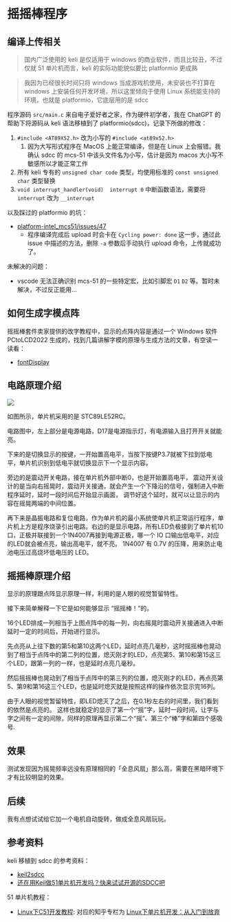 # 摇摇棒程序


## 编译上传相关

>国内广泛使用的 keli 是仅适用于 windows 的商业软件，而且比较丑，不过仅就 51 单片机而言，keli 的实际功能貌似要比 platformio 更成熟

>我因为已经很长时间只将 windows 当成游戏机使用，未安装也不打算在 windows 上安装任何开发环境，所以这里倾向于使用 Linux 系统能支持的环境，也就是 platformio，它底层用的是 sdcc

程序源码 `src/main.c` 来自电子爱好者之家，作为硬件初学者，我在 ChatGPT 的帮助下将源码从 keli 语法移植到了 platformio(sdcc)，记录下所做的修改：

1. `#include <AT89X52.h>` 改为小写的 `#include <at89x52.h>`
   1. 因为大写形式程序在 MacOS 上能正常编译，但是在 Linux 上会报错。我确认 sdcc 的 mcs-51 中该头文件名为小写，估计是因为 macos 大小写不敏感所以才能正常工作
2. 所有 keli 专有的 `unsigned char code` 类型，均使用标准的 `const unsigned char` 类型替换
3. `void interrupt_handler(void)  interrupt 0` 中断函数语法，需要将 `interrupt` 改为 `__interrupt`

以及踩过的 platformio 的坑：

- [platform-intel_mcs51/issues/47](https://github.com/platformio/platform-intel_mcs51/issues/47)
  - 程序编译完成后 upload 时会卡在 `Cycling power: done` 这一步，通过此 issue 中描述的方法，删除 `-a` 参数后手动执行 upload 命令，上传就成功了。

未解决的问题：

- vscode 无法正确识别 mcs-51 的一些特定宏，比如引脚宏 `D1` `D2` 等。暂时未解决，不过反正能用...

## 如何生成字模点阵

摇摇棒套件卖家提供的改字教程中，显示的点阵内容是通过一个 Windows 软件 PCtoLCD2022 生成的，找到几篇讲解字模的原理与生成方法的文章，有空读一读看：

- [fontDisplay](https://github.com/RuiminHuang/fontDisplay)

## 电路原理介绍

![](./__img/摇摇棒原理图.webp)

如图所示，单片机采用的是 STC89LE52RC。

电路图中，左上部分是电源电路，D17是电源指示灯，有电源输入且打开开关就能亮。

下来的是切换显示的按键，一开始置高电平，当按下按键P3.7就被下拉到低电平，单片机识别到低电平就切换显示下一个显示内容。

旁边的是震动开关电路，接在单片机外部中断0，也是开始置高电平，
震动开关设计的是当向右摇晃时，震动开关接通，就会产生一个下降沿的信号，强制进入中断程序延时，延时一段时间后开始显示画面，
调节好这个延时，就可以让显示的内容在摇晃两端的中间位置。

再下来是晶振电路和复位电路，作为单片机的最小系统使单片机正常运行程序，单片机上方是程序烧录引出电路。右边的是显示电路，所有LED负极接到了单片机10口，正极并联接到一个1N4007再接到电源正极，哪一个 IO 口输出低电平，对应的LED就会被点亮，输出高电平，就不亮。
1N4007 有 0.7V 的压降，用来防止电池电压过高烧坏低电压的 LED。

## 摇摇棒原理介绍

显示的原理跟点阵显示原理一样，利用的是人眼的视觉暂留特性。

接下来简单解释一下它是如何能够显示 “摇摇棒！”的。

16个LED排成一列相当于上图点阵中的每一列，向右摇晃时震动开关接通进入中断延时一定的时间后，开始进行显示。

先点亮从上往下数的第5和第10这两个LED，延时点亮几毫秒，这时摇摇棒也晃动到了相当于点阵中的第二列的位置，熄灭刚才的LED，点亮第5、第10和第15这三个LED，跟第一列的一样，也是延时点亮几毫秒。

然后摇摇棒也晃动到了相当于点阵中的第三列的位置，熄灭刚才的LED，再点亮第5、第9和第16这三个LED，也是延时熄灭就是按照这样的操作依次显示完16列。

由于人眼的视觉暂留特性，即LED熄灭了之后，在0.1秒左右的时间里，我们看到的依然是点亮的。
这样也就稳定的显示了第一个“摇”字，延时一段时间，让字与字之间有一定的间隙，同样的原理再显示第二个“摇”、第三个“棒”字和第四个感吸号.

## 效果

测试发现因为摇晃频率远没有原理相同的「全息风扇」那么高，需要在黑暗环境下才有比较明显的效果。

## 后续

我有点想试试给它加一个电机自动旋转，做成全息风扇玩玩。

## 参考资料

keli 移植到 sdcc 的参考资料：

- [keil2sdcc](https://github.com/ywaby/keil2sdcc)
- [还在用Keil做51单片机开发吗？快来试试开源的SDCC吧](https://zhuanlan.zhihu.com/p/443436222)

51 单片机教程：

- [Linux下C51开发教程](https://github.com/JackeyLea/C51): 对应的知乎专栏为 [Linux下单片机开发：从入门到放弃](https://www.zhihu.com/column/c_1183488323446931456)
